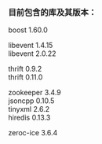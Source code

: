 ### 目前包含的库及其版本：   

boost 1.60.0   
   
libevent 1.4.15   
libevent 2.0.22   
   
thrift 0.9.2   
thrift 0.11.0   
   
zookeeper 3.4.9   
jsoncpp 0.10.5   
tinyxml 2.6.2   
hiredis 0.13.3   

zeroc-ice 3.6.4
